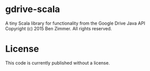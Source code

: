 # gdrive-scala
A tiny Scala library for functionality from the Google Drive Java API
Copyright (c) 2015 Ben Zimmer. All rights reserved.

# License
This code is currently published without a license.
